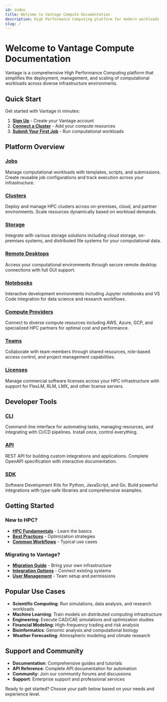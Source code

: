 ```yaml
---
id: index
title: Welcome to Vantage Compute Documentation
description: High Performance Computing platform for modern workloads
slug: /
---
```


# Welcome to Vantage Compute Documentation

Vantage is a comprehensive High Performance Computing platform that simplifies the deployment, management, and scaling of computational workloads across diverse infrastructure environments.

## Quick Start

Get started with Vantage in minutes:

1. **[Sign Up](/getting-started/getting-started-sign-up)** - Create your Vantage account
2. **[Connect a Cluster](/platform/clusters/)** - Add your compute resources
3. **[Submit Your First Job](/platform/jobs)** - Run computational workloads

## Platform Overview

### [Jobs](/platform/jobs)
Manage computational workloads with templates, scripts, and submissions. Create reusable job configurations and track execution across your infrastructure.

### [Clusters](/platform/clusters)
Deploy and manage HPC clusters across on-premises, cloud, and partner environments. Scale resources dynamically based on workload demands.

### [Storage](/platform/storage)
Integrate with various storage solutions including cloud storage, on-premises systems, and distributed file systems for your computational data.

### [Remote Desktops](/platform/remote-desktops)
Access your computational environments through secure remote desktop connections with full GUI support.

### [Notebooks](/platform/notebooks)
Interactive development environments including Jupyter notebooks and VS Code integration for data science and research workflows.

### [Compute Providers](/platform/compute-providers)
Connect to diverse compute resources including AWS, Azure, GCP, and specialized HPC partners for optimal cost and performance.

### [Teams](/platform/teams)
Collaborate with team members through shared resources, role-based access control, and project management capabilities.

### [Licenses](/platform/licenses)
Manage commercial software licenses across your HPC infrastructure with support for FlexLM, RLM, LMX, and other license servers.

## Developer Tools

### [CLI](/cli)

Command-line interface for automating tasks, managing resources, and integrating with CI/CD pipelines. Install once, control everything.

### [API](/api)

REST API for building custom integrations and applications. Complete OpenAPI specification with interactive documentation.

### [SDK](/sdk)

Software Development Kits for Python, JavaScript, and Go. Build powerful integrations with type-safe libraries and comprehensive examples.

## Getting Started

### New to HPC?

- **[HPC Fundamentals](/platform/clusters/)** - Learn the basics
- **[Best Practices](/platform/jobs/)** - Optimization strategies
- **[Common Workflows](/platform/storage/)** - Typical use cases

### Migrating to Vantage?

- **[Migration Guide](/platform/compute-providers/)** - Bring your own infrastructure
- **[Integration Options](/platform/clusters/)** - Connect existing systems
- **[User Management](/getting-started/getting-started-manage-users)** - Team setup and permissions

## Popular Use Cases

- **Scientific Computing**: Run simulations, data analysis, and research workloads
- **Machine Learning**: Train models on distributed computing infrastructure
- **Engineering**: Execute CAD/CAE simulations and optimization studies
- **Financial Modeling**: High-frequency trading and risk analysis
- **Bioinformatics**: Genomic analysis and computational biology
- **Weather Forecasting**: Atmospheric modeling and climate research

## Support and Community

- **Documentation**: Comprehensive guides and tutorials
- **API Reference**: Complete API documentation for automation
- **Community**: Join our community forums and discussions
- **Support**: Enterprise support and professional services

Ready to get started? Choose your path below based on your needs and experience level.
